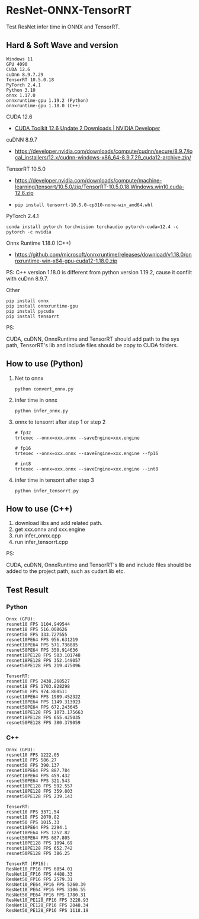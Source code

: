 # ResNet-ONNX-TensorRT

Test ResNet infer time in ONNX and TensorRT.

## Hard & Soft Wave and version

```shell
Windows 11
GPU 4090
CUDA 12.6
cuDnn 8.9.7.29
TensorRT 10.5.0.18
PyTorch 2.4.1
Python 3.10
onnx 1.17.0
onnxruntime-gpu 1.19.2 (Python)
onnxruntime-gpu 1.18.0 (C++)
```

CUDA 12.6

- [CUDA Toolkit 12.6 Update 2 Downloads | NVIDIA Developer](https://developer.nvidia.com/cuda-downloads?target_os=Windows&target_arch=x86_64&target_version=11&target_type=exe_local)

cuDNN 8.9.7

- https://developer.nvidia.com/downloads/compute/cudnn/secure/8.9.7/local_installers/12.x/cudnn-windows-x86_64-8.9.7.29_cuda12-archive.zip/

TensorRT 10.5.0

- https://developer.nvidia.com/downloads/compute/machine-learning/tensorrt/10.5.0/zip/TensorRT-10.5.0.18.Windows.win10.cuda-12.6.zip

- ```Shell
  pip install tensorrt-10.5.0-cp310-none-win_amd64.whl
  ```

PyTorch 2.4.1

```shell
conda install pytorch torchvision torchaudio pytorch-cuda=12.4 -c pytorch -c nvidia
```
Onnx Runtime 1.18.0 (C++)

- https://github.com/microsoft/onnxruntime/releases/download/v1.18.0/onnxruntime-win-x64-gpu-cuda12-1.18.0.zip

PS: C++ version 1.18.0 is different from python version 1.19.2, cause it confilt with cuDnn 8.9.7.

Other

```shell
pip install onnx
pip install onnxruntime-gpu
pip install pycuda
pip install tensorrt
```

PS:

CUDA, cuDNN, OnnxRuntime and TensorRT should add path to the sys path, TensorRT's lib and include files should be copy to CUDA folders.

## How to use (Python)

1. Net to onnx

   ```shell
   python convert_onnx.py
   ```

2. infer time in onnx

   ```shell
   python infer_onnx.py
   ```

3. onnx to tensorrt after step 1 or step 2

   ```shell
   # fp32
   trtexec --onnx=xxx.onnx --saveEngine=xxx.engine
   
   # fp16
   trtexec --onnx=xxx.onnx --saveEngine=xxx.engine --fp16

   # int8
   trtexec --onnx=xxx.onnx --saveEngine=xxx.engine --int8
   ```

4. infer time in tensorrt after step 3

   ```shell
   python infer_tensorrt.py
   ```

## How to use (C++)
1. download libs and add related path.
2. get xxx.onnx and xxx.engine
3. run infer_onnx.cpp
4. run infer_tensorrt.cpp

PS:

CUDA, cuDNN, OnnxRuntime and TensorRT's lib and include files should be added to the project path, such as cudart.lib etc.
   
## Test Result

### Python

```
Onnx (GPU):
resnet10 FPS 1104.949544 
resnet18 FPS 516.008626
resnet50 FPS 333.727555
resnet10PE64 FPS 956.631219
resnet18PE64 FPS 571.736885 
resnet50PE64 FPS 350.914636
resnet10PE128 FPS 503.101748 
resnet18PE128 FPS 352.149057
resnet50PE128 FPS 219.475096

TensorRT:
resnet10 FPS 2438.268527
resnet18 FPS 1703.828298
resnet50 FPS 974.808511
resnet10PE64 FPS 1989.452322 
resnet18PE64 FPS 1149.313923 
resnet50PE64 FPS 672.243645
resnet10PE128 FPS 1073.175663 
resnet18PE128 FPS 655.425035 
resnet50PE128 FPS 380.379059
```

### C++
```
Onnx (GPU):
resnet10 FPS 1222.05
resnet18 FPS 586.27
resnet50 FPS 390.137
resnet10PE64 FPS 887.784
resnet18PE64 FPS 459.432
resnet50PE64 FPS 321.543
resnet10PE128 FPS 592.557
resnet18PE128 FPS 359.803
resnet50PE128 FPS 239.143

TensorRT:
resnet10 FPS 3371.54
resnet18 FPS 2070.82
resnet50 FPS 1015.33
resnet10PE64 FPS 2294.1
resnet18PE64 FPS 1252.82
resnet50PE64 FPS 687.805
resnet10PE128 FPS 1094.69
resnet18PE128 FPS 652.742
resnet50PE128 FPS 386.25

TensorRT (FP16):
ResNet10_FP16 FPS 6854.01
ResNet18_FP16 FPS 4488.33
ResNet50_FP16 FPS 2579.31
ResNet10_PE64_FP16 FPS 5260.39
ResNet18_PE64_FP16 FPS 3106.55
ResNet50_PE64_FP16 FPS 1780.31
ResNet10_PE128_FP16 FPS 3228.93
ResNet18_PE128_FP16 FPS 2048.34
ResNet50_PE128_FP16 FPS 1118.19 
```

